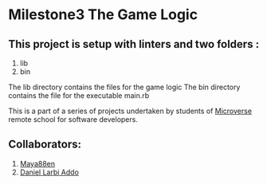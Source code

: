 # Milestone3 The Game Logic


## This project is setup with linters and two folders :
1. lib
2. bin

The lib directory contains the files for the game logic
The bin directory contains the file for the executable main.rb

This is a part of a series of projects undertaken by students of [Microverse](https://www.microverse.org)
remote school for software developers.

## Collaborators:

1. [Maya88en](https://www.github.com/maya88en)
2. [Daniel Larbi Addo](https://www.github.com/addod19)